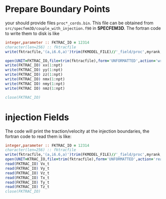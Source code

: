 # Prepare Boundary Points
your should provide files `proc*_cords.bin`. This file can be obtained from `src/specfem3D/couple_with_injection.f90` in **SPECFEM3D**. The fortran code to write them to disk is like

```fortran
integer,parameter :: FKTRAC_IO = 12314
character(len=256) :: fktracfile
write(fktracfile,'(a,i6.6,a)')trim(FKMODEL_FILE)//'_field/proc',myrank,'cord.bin'

open(UNIT=FKTRAC_IO,file=trim(fktracfile),form='UNFORMATTED',action='write')
write(FKTRAC_IO) xx(1:npt)
write(FKTRAC_IO) yy(1:npt)
write(FKTRAC_IO) zz(1:npt)
write(FKTRAC_IO) nmx(1:npt)
write(FKTRAC IO) nmy(1:npt)
write(FKTRAC IO) nmz(1:npt)

close(FKTRAC_IO)
```

# injection Fields
The code will print the traction/velocity at the injection boundaries, the fortran code to read them is like:
```fortran
integer,parameter :: FKTRAC_IO = 12314
character(len=256) :: fktracfile
write(fktracfile,'(a,i6.6,a)')trim(FKMODEL_FILE)//'_field/proc',myrank,'.bin'
open(UNIT=KTRAC_IO,file=trim(fktracfile),form='UNFORMATTED',action='read')
read(FKTRAC_IO) Vx_t
read(FKTRAC_IO) Vy_t
read(FKTRAC_IO) Vz_t
read(FKTRAC_IO) Tx_t
read(FKTRAC_IO) Ty_t
read(FKTRAC_IO) Tz_t
close(FKTRAC_IO)
```